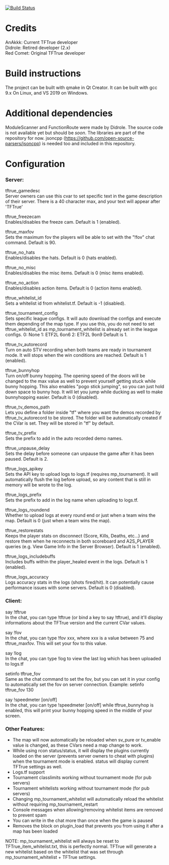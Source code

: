 [![Build Status](https://travis-ci.org/AnAkkk/TFTrue.svg?branch=public)](https://travis-ci.org/AnAkkk/TFTrue)

# Credits

AnAkkk: Current TFTrue developer  
Didrole: Retired developer (2.x)  
Red Comet: Original TFTrue developer

# Build instructions

The project can be built with qmake in Qt Creator. It can be built with gcc 9.x On Linux, and VS 2019 on Windows.

# Additional dependencies

ModuleScanner and FunctionRoute were made by Didrole. The source code is not available yet but should be *soon*.
The libraries are part of the repository for now.
jsoncpp (https://github.com/open-source-parsers/jsoncpp) is needed too and included in this repository.

# Configuration

### Server:
tftrue_gamedesc  
Server owners can use this cvar to set specific text in the game description of their server.
There is a 40 character max, and your text will appear after 'TFTrue'

tftrue_freezecam  
Enables/disables the freeze cam. Default is 1 (enabled).

tftrue_maxfov  
Sets the maximum fov the players will be able to set with the "!fov" chat command. Default is 90.

tftrue_no_hats  
Enables/disables the hats. Default is 0 (hats enabled).

tftrue_no_misc  
Enables/disables the misc items. Default is 0 (misc items enabled).

tftrue_no_action  
Enables/disables action items. Default is 0 (action items enabled).

tftrue_whitelist_id  
Sets a whitelist id from whitelist.tf. Default is -1 (disabled).

tftrue_tournament_config  
Sets specific league configs. It will auto download the configs and execute them depending of the map type.
If you use this, you do not need to set tftrue_whitelist_id as mp_tournament_whitelist is already set in the league configs.
0: None
1: ETF2L 6on6
2: ETF2L 9on9
Default is 1.

tftrue_tv_autorecord  
Turn on auto STV recording when both teams are ready in tournament mode. It will stops when the win conditions are reached. Default is 1 (enabled).

tftrue_bunnyhop  
Turn on/off bunny hopping. The opening speed of the doors will be changed to the max value as well to prevent yourself getting stuck while bunny hopping.
This also enables "pogo stick jumping", so you can just hold down space to bunny hop.
It will let you jump while ducking as well to make bunnyhopping easier. Default is 0 (disabled).

tftrue_tv_demos_path  
Lets you define a folder inside "tf" where you want the demos recorded by tftrue_tv_autorecord to be stored. The folder will be automatically created if the CVar is set.
They will be stored in "tf" by default.

tftrue_tv_prefix  
Sets the prefix to add in the auto recorded demo names.

tftrue_unpause_delay  
Sets the delay before someone can unpause the game after it has been paused. Default is 2.

tftrue_logs_apikey  
Sets the API key to upload logs to logs.tf (requires mp_tournament). It will automatically flush the log before upload, so any content that is still in memory will be wrote to the log.

tftrue_logs_prefix  
Sets the prefix to add in the log name when uploading to logs.tf.

tftrue_logs_roundend  
Whether to upload logs at every round end or just when a team wins the map. Default is 0 (just when a team wins the map).

tftrue_restorestats  
Keeps the player stats on disconnect (Score, Kills, Deaths, etc...) and restore them when he reconnects in both scoreboard and A2S_PLAYER queries (e.g. View Game Info in the Server Browser).
Default is 1 (enabled).

tftrue_logs_includebuffs  
Includes buffs within the player_healed event in the logs.
Default is 1 (enabled).

tftrue_logs_accuracy  
Logs accuracy stats in the logs (shots fired/hit). It can potentially cause performance issues with some servers.
Default is 0 (disabled).

### Client:

say !tftrue  
In the chat, you can type !tftrue (or bind a key to say !tftrue), and it'll display informations about the
TFTrue version and the current CVar values.

say !fov  
In the chat, you can type !fov xxx, where xxx is a value between 75 and tftrue_maxfov. This will set your fov to this value.

say !log  
In the chat, you can type !log to view the last log which has been uploaded to logs.tf

setinfo tftrue_fov  
Same as the chat command to set the fov, but you can set it in your config to automatically set the fov on server connection.
Example: setinfo tftrue_fov 130

say !speedmeter [on/off]  
In the chat, you can type !speedmeter [on/off] while tftrue_bunnyhop is enabled, this will print your bunny hopping speed in the middle of your screen.

### Other Features:

- The map will now automatically be reloaded when sv_pure or tv_enable value is changed, as these CVars need a map change to work.
- While using rcon status/status, it will display the plugins currently loaded on the server (prevents server owners to cheat with plugins) when the tournament mode is enabled. status will display current TFTrue settings as well.
- Logs.tf support
- Tournament classlimits working without tournament mode (for pub servers)
- Tournament whitelists working without tournament mode (for pub servers)
- Changing mp_tournament_whitelist will automatically reload the whitelist without requiring mp_tournament_restart
- Console messages when allowing/removing whitelist items are removed to prevent spam
- You can write in the chat more than once when the game is paused
- Removes the block on plugin_load that prevents you from using it after a map has been loaded

NOTE: mp_tournament_whitelist will always be reset to TFTrue_item_whitelist.txt, this is perfectly normal. TFTrue will generate a new whitelist based on the whitelist that was set through mp_tournament_whitelist + TFTrue settings. 
